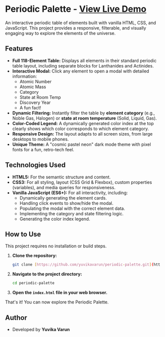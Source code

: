 # Periodic Palette - [View Live Demo](https://yuvikavarun.github.io/periodic-palette/)

An interactive periodic table of elements built with vanilla HTML, CSS, and JavaScript. This project provides a responsive, filterable, and visually engaging way to explore the elements of the universe.

## Features

* **Full 118-Element Table:** Displays all elements in their standard periodic table layout, including separate blocks for Lanthanides and Actinides.
* **Interactive Modal:** Click any element to open a modal with detailed information:
    * Atomic Number
    * Atomic Mass
    * Category
    * State at Room Temp
    * Discovery Year
    * A fun fact!
* **Dynamic Filtering:** Instantly filter the table by **element category** (e.g., Noble Gas, Halogen) or **state at room temperature** (Solid, Liquid, Gas).
* **Color-Coded Legend:** A dynamically generated color index at the top clearly shows which color corresponds to which element category.
* **Responsive Design:** The layout adapts to all screen sizes, from large desktops to mobile phones.
* **Unique Theme:** A "cosmic pastel neon" dark mode theme with pixel fonts for a fun, retro-tech feel.

## Technologies Used

* **HTML5:** For the semantic structure and content.
* **CSS3:** For all styling, layout (CSS Grid & Flexbox), custom properties (variables), and media queries for responsiveness.
* **Vanilla JavaScript (ES6+):** For all interactivity, including:
    * Dynamically generating the element cards.
    * Handling click events to show/hide the modal.
    * Populating the modal with the correct element data.
    * Implementing the category and state filtering logic.
    * Generating the color index legend.


## How to Use

This project requires no installation or build steps.

1.  **Clone the repository:**
    ```bash
    git clone [https://github.com/yuvikavarun/periodic-palette.git](https://github.com/your-username/periodic-palette.git)
    ```
2.  **Navigate to the project directory:**
    ```bash
    cd periodic-palette
    ```
3.  **Open the `index.html` file in your web browser.**

That's it! You can now explore the Periodic Palette.


## Author

* Developed by **Yuvika Varun**
